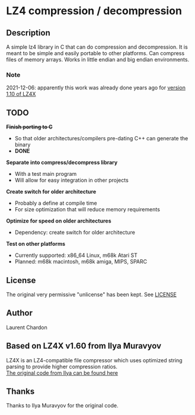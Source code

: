 # LZ4 compression / decompression

## Description
A simple lz4 library in C that can do compression and decompression. It is meant to be simple and easily portable to other platforms. Can compress files of memory arrays. Works in little endian and big endian environments.
### Note
2021-12-06: apparently this work was already done years ago for [version 1.10 of LZ4X](https://github.com/nemequ/lz4x)

## TODO
**~~Finish porting to C~~**  
- So that older architectures/compilers pre-dating C++ can generate the binary
- **DONE**
  
**Separate into compress/decompress library**
- With a test main program
- Will allow for easy integration in other projects
  
**Create switch for older architecture**
- Probably a define at compile time
- For size optimization that will reduce memory requirements
  
**Optimize for speed on older architectures**
- Dependency: create switch for older architecture
  
**Test on other platforms**
- Currently supported: x86_64 Linux, m68k Atari ST
- Planned: m68k macintosh, m68k amiga, MIPS, SPARC
  
## License
The original very permissive "unlicense" has been kept. See [LICENSE](LICENSE)

## Author
Laurent Chardon

## Based on LZ4X v1.60 from Ilya Muravyov
LZ4X is an LZ4-compatible file compressor which uses optimized string parsing to provide higher compression ratios.  
[The original code from Ilya can be found here](https://github.com/encode84/lz4x)

## Thanks
Thanks to Ilya Muravyov for the original code.
